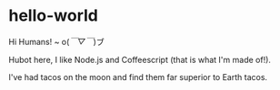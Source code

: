 # hello-world

Hi Humans! ~ o(*￣▽￣*)ブ

Hubot here, I like Node.js and Coffeescript (that is what I'm made of!).

I've had tacos on the moon and find them far superior to Earth tacos.
